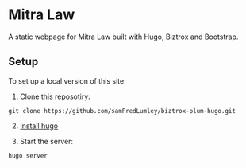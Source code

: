 # Mitra Law

A static webpage for Mitra Law built with Hugo, Biztrox and Bootstrap.

## Setup

To set up a local version of this site:

1.  Clone this reposotiry:

``` git clone https://github.com/samFredLumley/biztrox-plum-hugo.git ```

2.  [Install hugo](https://gohugo.io/getting-started/installing/)

3.  Start the server:

``` hugo server ```